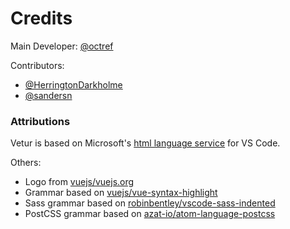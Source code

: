 # Credits

Main Developer: [@octref](https://github.com/octref)

Contributors:

- [@HerringtonDarkholme](https://github.com/HerringtonDarkholme)
- [@sandersn](https://github.com/sandersn)

### Attributions

Vetur is based on Microsoft's [html language service](https://github.com/Microsoft/vscode/tree/master/extensions/html) for VS Code.

Others:

- Logo from [vuejs/vuejs.org](https://github.com/vuejs/vuejs.org)
- Grammar based on [vuejs/vue-syntax-highlight](https://github.com/vuejs/vue-syntax-highlight)
- Sass grammar based on [robinbentley/vscode-sass-indented](https://github.com/robinbentley/vscode-sass-indented)
- PostCSS grammar based on [azat-io/atom-language-postcss](https://github.com/azat-io/atom-language-postcss)
